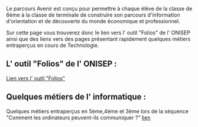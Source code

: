 Le parcours Avenir est conçu pour permettre à chaque élève de la classe de 6ème à la classe de terminale de construire son parcours d'information d'orientation et de découverte du monde économique et professionnel.

Sur cette page vous trouverez donc le lien vers l' outil "Folios" de l' ONISEP ainsi que des liens vers des pages présentant rapidement quelques métiers entraperçus en cours de Technologie.

## L' outil "Folios" de l' ONISEP :

[Lien vers l' outil "Folios"](https://folios.onisep.fr/servlet/com.jsbsoft.jtf.core.SG?PROC=IDENTIFICATION_FRONT&ACTION=CONNECTER&MODE=WEBCLASSEUR)

## Quelques métiers de l' informatique :

Quelques métiers entraperçus en 5ème,4ème et 3ème lors de la séquence "Comment les ordinateurs peuvent-ils communiquer ?" [lien](pa/info/index.html)
